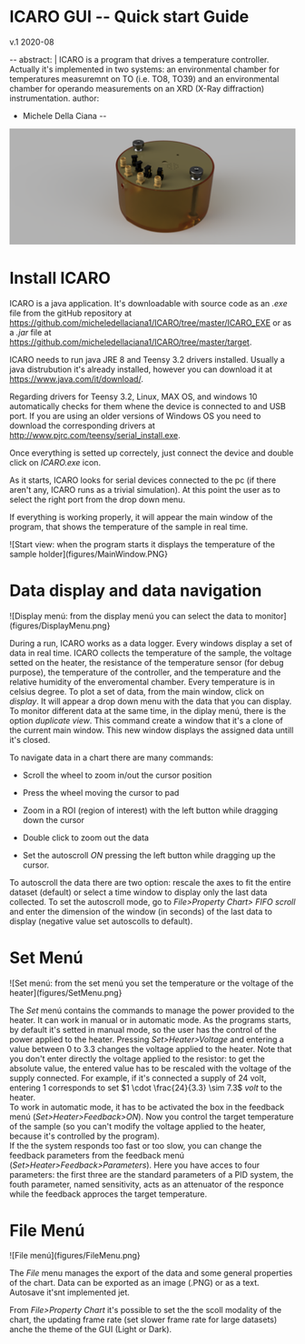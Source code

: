 
#   ICARO GUI -- Quick start Guide
  v.1 2020-08

--
abstract: |
  ICARO is a program that drives a temperature controller. Actually it's
  implemented in two systems: an environmental chamber for temperatures
  measuremnt on TO (i.e. TO8, TO39) and an environmental chamber for
  operando measurements on an XRD (X-Ray diffraction) instrumentation.
author:
- Michele Della Ciana
--

![image](figures/Chamber3D_2020-Aug-25_10-49-30AM-000_CustomizedView10613288093_png.png)

Install ICARO
=============

ICARO is a java application. It's downloadable with source code as an
*.exe* file from the gitHub repository at
<https://github.com/micheledellaciana1/ICARO/tree/master/ICARO_EXE> or
as a *.jar* file at
<https://github.com/micheledellaciana1/ICARO/tree/master/target>.

ICARO needs to run java JRE 8 and Teensy 3.2 drivers installed. Usually
a java distrubution it's already installed, however you can download it
at <https://www.java.com/it/download/>.

Regarding drivers for Teensy 3.2, Linux, MAX OS, and windows 10
automatically checks for them whene the device is connected to and USB
port. If you are using an older versions of Windows OS you need to
download the corresponding drivers at
<http://www.pjrc.com/teensy/serial_install.exe>.

Once everything is setted up correctely, just connect the device and
double click on *ICARO.exe* icon.

As it starts, ICARO looks for serial devices connected to the pc (if
there aren't any, ICARO runs as a trivial simulation). At this point the
user as to select the right port from the drop down menu.

If everything is working properly, it will appear the main window of the
program, that shows the temperature of the sample in real time.

![Start view: when the program starts it displays the temperature of the
sample holder](figures/MainWindow.PNG}

Data display and data navigation
================================

![Display menú: from the display menú you can select the data to
monitor](figures/DisplayMenu.png}

During a run, ICARO works as a data logger. Every windows display a set
of data in real time. ICARO collects the temperature of the sample, the
voltage setted on the heater, the resistance of the temperature sensor
(for debug purpose), the temperature of the controller, and the
temperature and the relative humidity of the enveromental chamber. Every
temperature is in celsius degree. To plot a set of data, from the main
window, click on *display*. It will appear a drop down menu with the
data that you can display.\
To monitor different data at the same time, in the diplay menú, there is
the option *duplicate view*. This command create a window that it's a
clone of the current main window. This new window displays the assigned
data untill it's closed.

To navigate data in a chart there are many commands:

-   Scroll the wheel to zoom in/out the cursor position

-   Press the wheel moving the cursor to pad

-   Zoom in a ROI (region of interest) with the left button while
    dragging down the cursor

-   Double click to zoom out the data

-   Set the autoscroll *ON* pressing the left button while dragging up
    the cursor.

To autoscroll the data there are two option: rescale the axes to fit the
entire dataset (default) or select a time window to display only the
last data collected. To set the autoscroll mode, go to *File\>Property
Chart\> FIFO scroll* and enter the dimension of the window (in seconds)
of the last data to display (negative value set autoscolls to default).

Set Menú
========

![Set menú: from the set menú you set the temperature or the voltage of
the heater](figures/SetMenu.png}

The *Set* menú contains the commands to manage the power provided to the
heater. It can work in manual or in automatic mode. As the programs
starts, by default it's setted in manual mode, so the user has the
control of the power applied to the heater. Pressing
*Set\>Heater\>Voltage* and entering a value between 0 to 3.3 changes the
voltage applied to the heater. Note that you don't enter directly the
voltage applied to the resistor: to get the absolute value, the entered
value has to be rescaled with the voltage of the supply connected. For
example, if it's connected a supply of 24 volt, entering 1 corresponds
to set $1 \cdot \frac{24}{3.3} \sim 7.3$ *volt* to the heater.\
To work in automatic mode, it has to be activated the box in the
feedback menú (*Set\>Heater\>Feedback\>ON*). Now you control the target
temperature of the sample (so you can't modify the voltage applied to
the heater, because it's controlled by the program).\
If the the system responds too fast or too slow, you can change the
feedback parameters from the feedback menú
(*Set\>Heater\>Feedback\>Parameters*). Here you have acces to four
parameters: the first three are the standard parameters of a PID system,
the fouth parameter, named sensitivity, acts as an attenuator of the
responce while the feedback approces the target temperature.

File Menú
=========

![File menú](figures/FileMenu.png}

The *File* menu manages the export of the data and some general
properties of the chart. Data can be exported as an image (.PNG) or as a
text. Autosave it'snt implemented jet.

From *File\>Property Chart* it's possible to set the the scoll modality
of the chart, the updating frame rate (set slower frame rate for large
datasets) anche the theme of the GUI (Light or Dark).
